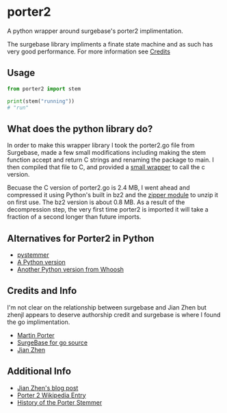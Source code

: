# porter2
A python wrapper around surgebase's porter2 implimentation. 

The surgebase library impliments a finate state machine and as such has very good performance.
For more information see [Credits](#credits-and-info)

## Usage
```python
from porter2 import stem

print(stem("running"))
# "run"
```

## What does the python library do?
In order to make this wrapper library I took the porter2.go file from Surgebase, made a few small modifications including
making the stem function accept and return C strings and renaming the package to main.
I then compiled that file to C, and provided a [small wrapper](https://github.com/kajuberdut/porter2/blob/main/porter2/__init__.py) to call the c version.

Becuase the C version of porter2.go is 2.4 MB, I went ahead and compressed it using Python's built in bz2 and the [zipper module](https://github.com/kajuberdut/porter2/blob/main/porter2/surgebase/zipper.py) to unzip it
on first use. The bz2 version is about 0.8 MB. As a result of the decompression step, the very first time porter2 is imported it will take a fraction
of a second longer than future imports.

## Alternatives for Porter2 in Python
* [pystemmer](https://github.com/snowballstem/pystemmer)
* [A Python version](https://github.com/evandempsey/porter2-stemmer)
* [Another Python version from Whoosh](https://github.com/mchaput/whoosh/blob/main/src/whoosh/lang/porter2.py)

## Credits and Info
I'm not clear on the relationship between surgebase and Jian Zhen but zhenjl appears to deserve authorship credit and surgebase is where I found the go implimentation.
* [Martin Porter](https://en.wikipedia.org/wiki/Martin_Porter)
* [SurgeBase for go source](https://github.com/surgebase/porter2)
* [Jian Zhen](https://github.com/zhenjl)

## Additional Info
* [Jian Zhen's blog post](https://zhen.org/blog/generating-porter2-fsm-for-fun-and-performance/)
* [Porter 2 Wikipedia Entry](https://en.wikipedia.org/wiki/Stemming)
* [History of the Porter Stemmer](https://tartarus.org/martin/PorterStemmer/)
